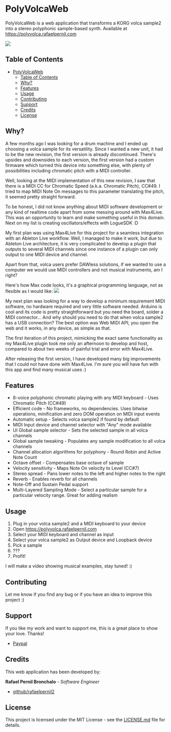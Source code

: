 # PolyVolcaWeb

PolyVolcaWeb is a web application that transforms a KORG volca sample2 into a stereo polyphonic sample-based synth. Available at https://polyvolca.rafaelpernil.com

[![](https://feranern.sirv.com/Images/volcasamplepolyvolca.png)](https://polyvolca.rafaelpernil.com)

## Table of Contents

- [PolyVolcaWeb](#polyvolcaweb)
  - [Table of Contents](#table-of-contents)
  - [Why?](#why)
  - [Features](#features)
  - [Usage](#usage)
  - [Contributing](#contributing)
  - [Support](#support)
  - [Credits](#credits)
  - [License](#license)

## Why?

A few months ago I was looking for a drum machine and I ended up choosing a volca sample for its versatility. Since I wanted a new unit, it had to be the new revision, the first version is already discontinued. There's upsides and downsides to each version, the first version had a custom firmware which turned this device into something else, with plenty of possibilities including chromatic pitch with a MIDI controller.

Well, looking at the MIDI implementation of this new revision, I saw that there is a MIDI CC for Chromatic Speed (a.k.a. Chromatic Pitch), CC#49. I tried to map MIDI Note On messages to this parameter translating the pitch, it seemed pretty straight forward. 

To be honest, I did not know anything about MIDI software development or any kind of realtime code apart from some messing around with Max4Live. This was an opportunity to learn and make something useful in this domain. Next on my list is creating oscillators/effects with LogueSDK :D

My first plan was using Max4Live for this project for a seamless integration with an Ableton Live workflow. Well, I managed to make it work, but due to Ableton Live architecture, it is very complicated to develop a plugin that outputs to several MIDI channels since one instance of a plugin can only output to one MIDI device and channel.

Apart from that, volca users prefer DAWless solutions, if we wanted to use a computer we would use MIDI controllers and not musical instruments, am I right?

Here's how Max code looks, it's a graphical programming language, not as flexible as I would like:
[![](https://feranern.sirv.com/Images/volcasamplemax.png)](https://maxforlive.com/library/device/7909/volca-sample2-polyphonic-chromatic-player)

My next plan was looking for a way to develop a minimum requirement MIDI software, no hardware required and very little software needed. Arduino is cool and its code is pretty straightforward but you need the board, solder a MIDI connector... And why should you need to do that when volca sample2 has a USB connection? The best option was Web MIDI API, you open the web and it works, in any device, as simple as that.

The first iteration of this project, mimicking the exact same functionality as my Max4Live plugin took me only an afternoon to develop and host, compared to about two weeks of painful trial and error with Max4Live.

After releasing the first version, I have developed many big improvements that I could not have done with Max4Live. I'm sure you will have fun with this app and find many musical uses :)


## Features

* 8-voice polyphonic chromatic playing with any MIDI keyboard - Uses Chromatic Pitch (CC#49)
* Efficient code - No frameworks, no dependencies. Uses bitwise operations, minification and zero DOM operation on MIDI input events
* Automatic setup - Selects volca sample2 if found by default
* MIDI Input device and channel selector with "Any" mode available
* UI Global sample selector - Sets the selected sample in all volca channels
* Global sample tweaking - Populates any sample modification to all volca channels
* Channel allocation algorithms for polyphony - Round Robin and Active Note Count
* Octave offset - Compensates base octave of sample
* Velocity sensitivity - Maps Note On velocity to Level (CC#7)
* Stereo spread - Pans lower notes to the left and higher notes to the right
* Reverb - Enables reverb for all channels
* Note-Off and Sustain Pedal support
* Multi-Layered Sampling Mode - Select a particular sample for a particular velocity range. Great for adding realism

## Usage

1. Plug in your volca sample2 and a MIDI keyboard to your device
2. Open https://polyvolca.rafaelpernil.com
3. Select your MIDI keyboard and channel as input
4. Select your volca sample2 as Output device and Loopback device
5. Pick a sample
6. ???
7. Profit!

I will make a video showing musical examples, stay tuned! :)

## Contributing
Let me know if you find any bug or if you have an idea to improve this project :)

## Support
If you like my work and want to support me, this is a great place to show your love. Thanks!

* [Paypal](https://www.paypal.com/donate/?hosted_button_id=9RRAEE5J7NNNN)

## Credits
This web application has been developed by:

**Rafael Pernil Bronchalo** - *Software Engineer*

* [github/rafaelpernil2](https://github.com/rafaelpernil2)

## License
This project is licensed under the MIT License - see the [LICENSE.md](LICENSE.md) file for details.
